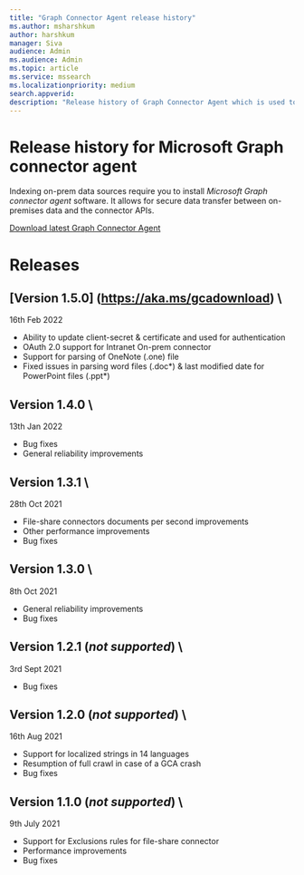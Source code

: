 ```yaml
--- 
title: "Graph Connector Agent release history" 
ms.author: msharshkum 
author: harshkum
manager: Siva
audience: Admin
ms.audience: Admin 
ms.topic: article 
ms.service: mssearch 
ms.localizationpriority: medium 
search.appverid: 
description: "Release history of Graph Connector Agent which is used to index the on-premises data sources using Microsoft built Graph connectors" 
--- 
```


# Release history for Microsoft Graph connector agent

Indexing on-prem data sources require you to install *Microsoft Graph connector agent* software. It allows for secure data transfer between on-premises data and the connector APIs.

[Download latest Graph Connector Agent](https://aka.ms/gcadownload)

# Releases

## [Version 1.5.0] (https://aka.ms/gcadownload) \
16th Feb 2022

* Ability to update client-secret & certificate and used for authentication 
* OAuth 2.0 support for Intranet On-prem connector 
* Support for parsing of OneNote (.one) file 
* Fixed issues in parsing word files (.doc*) & last modified date for PowerPoint files (.ppt*) 

## Version 1.4.0 \
13th Jan 2022

* Bug fixes
* General reliability improvements

## Version 1.3.1 \
28th Oct 2021

* File-share connectors documents per second improvements
* Other performance improvements
* Bug fixes

## Version 1.3.0 \
8th Oct 2021

* General reliability improvements
* Bug fixes

## Version 1.2.1 (*not supported*) \
3rd Sept 2021

* Bug fixes

## Version 1.2.0 (*not supported*) \
16th Aug 2021

* Support for localized strings in 14 languages
* Resumption of full crawl in case of a GCA crash
* Bug fixes

## Version 1.1.0 (*not supported*) \
9th July 2021

* Support for Exclusions rules for file-share connector
* Performance improvements
* Bug fixes
